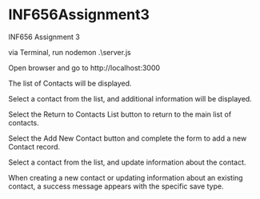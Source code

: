# INF656Assignment3
INF656 Assignment 3

via Terminal, run nodemon .\server.js

Open browser and go to http://localhost:3000

The list of Contacts will be displayed.

Select a contact from the list, and additional information will be displayed.

Select the Return to Contacts List button to return to the main list of contacts.

Select the Add New Contact button and complete the form to add a new Contact record.

Select a contact from the list, and update information about the contact.

When creating a new contact or updating information about an existing contact, a success message appears with the specific save type.